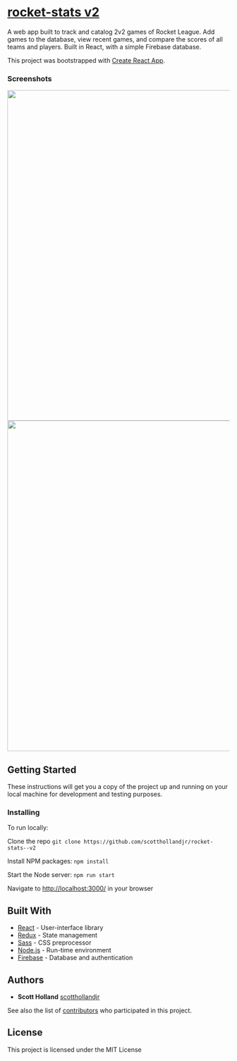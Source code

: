 # [rocket-stats v2](http://rocketpla.net/)

A web app built to track and catalog 2v2 games of Rocket League. Add games to the database, view recent games, and compare the scores of all teams and players. Built in React, with a simple Firebase database.

This project was bootstrapped with [Create React App](https://github.com/facebookincubator/create-react-app).

### Screenshots
<img src="https://raw.githubusercontent.com/scotthollandjr/rocket-stats--v2/master/src/img/gameform_screenshot.png" width="750" />
<img src="https://raw.githubusercontent.com/scotthollandjr/rocket-stats--v2/master/src/img/games_screenshot.png" width="750" />

## Getting Started

These instructions will get you a copy of the project up and running on your local machine for development and testing purposes.

### Installing

To run locally:

Clone the repo
`git clone https://github.com/scotthollandjr/rocket-stats--v2`

Install NPM packages: `npm install`

Start the Node server: `npm run start`

Navigate to [http://localhost:3000/](http://localhost:3000/) in your browser

## Built With

* [React](https://reactjs.org/docs/hello-world.html) - User-interface library
* [Redux](https://redux.js.org/) - State management
* [Sass](https://sass-lang.com/) - CSS preprocessor
* [Node.js](https://nodejs.org/en/) - Run-time environment
* [Firebase](https://firebase.google.com/) - Database and authentication

## Authors

* **Scott Holland** [scotthollandjr](https://github.com/scotthollandjr)

See also the list of [contributors](https://github.com/scotthollandjr/rocket-stats--v2/graphs/contributors) who participated in this project.

## License

This project is licensed under the MIT License
